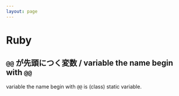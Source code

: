 ```yaml
---
layout: page
---
```


# Ruby

## `@@` が先頭につく変数 / variable the name begin with `@@`

variable the name begin with `@@` is (class) static variable.
